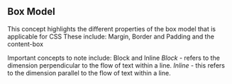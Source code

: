 ## Box Model
This concept highlights the different properties of the box model that is applicable for CSS 
These include:
Margin, Border and Padding and the content-box

Important concepts to note include: 
Block and Inline 
*Block* - refers to the dimension perpendicular to the flow of text within a line.
*Inline* - this refers to the dimension parallel to the flow of text within a line.